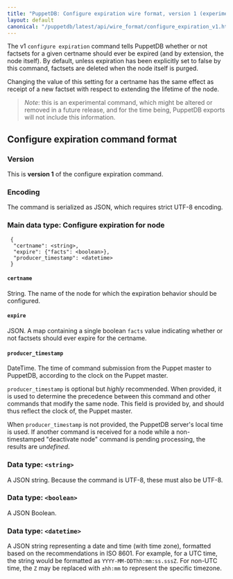 ```yaml
---
title: "PuppetDB: Configure expiration wire format, version 1 (experimental)"
layout: default
canonical: "/puppetdb/latest/api/wire_format/configure_expiration_v1.html"
---
```


The v1 `configure expiration` command tells PuppetDB whether or not
factsets for a given certname should ever be expired (and by
extension, the node itself).  By default, unless expiration has been
explicitly set to false by this command, factsets are deleted when the
node itself is purged.

Changing the value of this setting for a certname has the same effect
as receipt of a new factset with respect to extending the lifetime of
the node.

> *Note*: this is an experimental command, which might be altered or
> removed in a future release, and for the time being, PuppetDB
> exports will not include this information.

Configure expiration command format
-----

### Version

This is **version 1** of the configure expiration command.

### Encoding

The command is serialized as JSON, which requires strict UTF-8 encoding.

### Main data type: Configure expiration for node

     {
      "certname": <string>,
      "expire": {"facts": <boolean>},
      "producer_timestamp": <datetime>
     }

#### `certname`

String. The name of the node for which the expiration behavior should
be configured.

#### `expire`

JSON.  A map containing a single boolean `facts` value indicating
whether or not factsets should ever expire for the certname.

#### `producer_timestamp`

DateTime. The time of command submission from the Puppet master to PuppetDB,
according to the clock on the Puppet master.

`producer_timestamp` is optional but *highly* recommended. When provided, it is
used to determine the precedence between this command and other commands that
modify the same node. This field is provided by, and should thus reflect the
clock of, the Puppet master.

When `producer_timestamp` is not provided, the PuppetDB server's local time is
used. If another command is received for a node while a non-timestamped
"deactivate node" command is pending processing, the results are *undefined*.

### Data type: `<string>`

A JSON string. Because the command is UTF-8, these must also be UTF-8.

### Data type: `<boolean>`

A JSON Boolean.

### Data type: `<datetime>`

A JSON string representing a date and time (with time zone), formatted based on
the recommendations in ISO 8601. For example, for a UTC time, the string would be
formatted as `YYYY-MM-DDThh:mm:ss.sssZ`. For non-UTC time, the `Z` may be replaced
with `±hh:mm` to represent the specific timezone.
